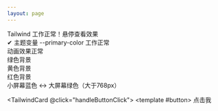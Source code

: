 ```yaml
---
layout: page
---
```


<!-- 测试按钮（悬停时有动画） -->
<div class="test-button tw:mb-4">Tailwind 工作正常！悬停查看效果</div>

<!-- 使用主题变量 -->
<div class="tw:p-4 tw:mb-4 tw:bg-[var(--primary-color)]/10 tw:border-l-4 tw:border-[var(--primary-color)]">
  ✔ 主题变量 --primary-color 工作正常
</div>

<!-- 脉冲动画效果 -->
<div class="test-pulse tw:mb-4">动画效果正常</div>

<!-- Tailwind 原生类测试 -->
<div class="tw:flex tw:gap-4 tw:flex-wrap">
  <div class="tw:p-4 tw:bg-green-500 tw:text-white tw:rounded">绿色背景</div>
  <div class="tw:p-4 tw:bg-yellow-500 tw:text-white tw:rounded">黄色背景</div>
  <div class="tw:p-4 tw:bg-red-500 tw:text-white tw:rounded">红色背景</div>
</div>

<!-- 响应式设计测试 -->
<div class="tw:bg-blue-500 tw:text-white tw:p-4 tw:md:bg-green-500">
  小屏幕蓝色 ↔ 大屏幕绿色（大于768px）
</div>

<TailwindCard @click="handleButtonClick">
<template #button>
点击我
</template>
</TailwindCard>

<script setup>
import { ref } from 'vue'

const count = ref(0)

const handleButtonClick = (e) => {
  console.log('按钮点击事件触发', e)
  // 弹窗
  window.alert('点击次数: ' + count.value)
  count.value++
}
</script>
